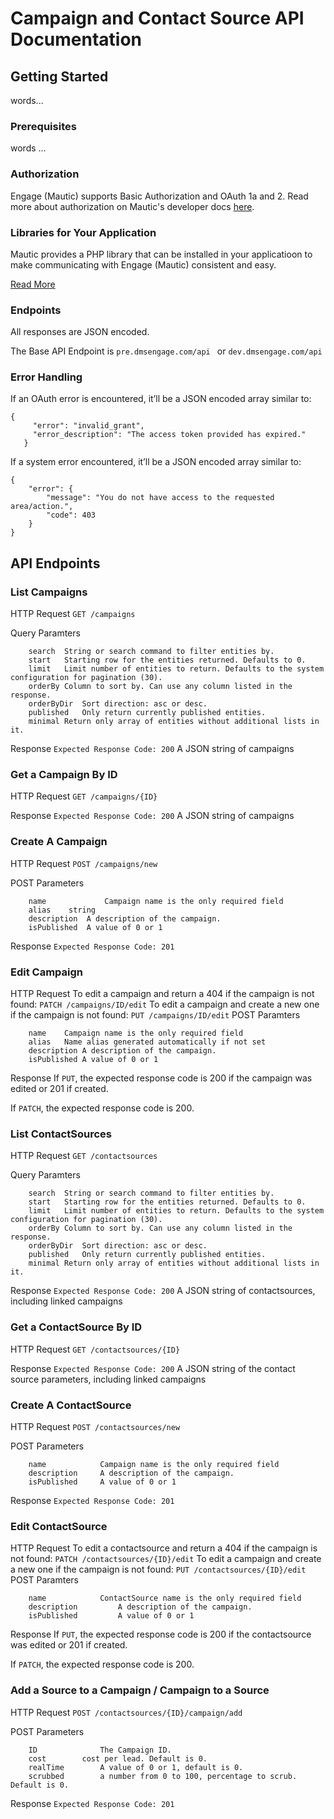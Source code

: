 # Campaign and Contact Source API Documentation

## Getting Started

words...

### Prerequisites

words ...

### Authorization
Engage (Mautic) supports Basic Authorization and OAuth 1a and 2.
Read more about authorization on Mautic's developer docs [here](https://developer.mautic.org/?php#authorization).

### Libraries for Your Application

Mautic provides a PHP library that can be installed in your applicatioon to make 
communicating with Engage (Mautic) consistent and easy.

[Read More](https://developer.mautic.org/?php#libraries)


### Endpoints
All responses are JSON encoded.

The Base API Endpoint is 
```pre.dmsengage.com/api ```
 or 
```dev.dmsengage.com/api```

### Error Handling
If an OAuth error is encountered, it’ll be a JSON encoded array similar to:
 ```
 {
      "error": "invalid_grant",
      "error_description": "The access token provided has expired."
    }
 ```
    
If a system error encountered, it’ll be a JSON encoded array similar to:  
```
{
    "error": {
        "message": "You do not have access to the requested area/action.",
        "code": 403
    }
}
```

## API Endpoints

### List Campaigns 
HTTP Request
```GET /campaigns```

Query Paramters
```
    search	String or search command to filter entities by.
    start	Starting row for the entities returned. Defaults to 0.
    limit	Limit number of entities to return. Defaults to the system configuration for pagination (30).
    orderBy	Column to sort by. Can use any column listed in the response.
    orderByDir	Sort direction: asc or desc.
    published	Only return currently published entities.
    minimal	Return only array of entities without additional lists in it.
```

Response
```Expected Response Code: 200```
A JSON string of campaigns

### Get a Campaign By ID
HTTP Request
```GET /campaigns/{ID}```

Response
```Expected Response Code: 200```
A JSON string of campaigns

### Create A Campaign
HTTP Request
```POST /campaigns/new```

POST Parameters
```
    name	         Campaign name is the only required field
    alias	 string
    description	 A description of the campaign.
    isPublished	 A value of 0 or 1
```
Response
```Expected Response Code: 201```

### Edit Campaign
HTTP Request
To edit a campaign and return a 404 if the campaign is not found:
```PATCH /campaigns/ID/edit```
To edit a campaign and create a new one if the campaign is not found:
```PUT /campaigns/ID/edit```
POST Paramters
```
    name	Campaign name is the only required field
    alias	Name alias generated automatically if not set
    description	A description of the campaign.
    isPublished	A value of 0 or 1
```
Response
If ```PUT```, the expected response code is 200 if the campaign was edited or 201 if created.

If ```PATCH```, the expected response code is 200.

### List ContactSources 
HTTP Request
```GET /contactsources```

Query Paramters
```
    search	String or search command to filter entities by.
    start	Starting row for the entities returned. Defaults to 0.
    limit	Limit number of entities to return. Defaults to the system configuration for pagination (30).
    orderBy	Column to sort by. Can use any column listed in the response.
    orderByDir	Sort direction: asc or desc.
    published	Only return currently published entities.
    minimal	Return only array of entities without additional lists in it.
```

Response
```Expected Response Code: 200```
A JSON string of contactsources, including linked campaigns

### Get a ContactSource By ID
HTTP Request
```GET /contactsources/{ID}```

Response
```Expected Response Code: 200```
A JSON string of the contact source parameters, including linked campaigns

### Create A ContactSource
HTTP Request
```POST /contactsources/new```

POST Parameters
```
    name            Campaign name is the only required field
    description	    A description of the campaign.
    isPublished	    A value of 0 or 1
```
Response
```Expected Response Code: 201```

### Edit ContactSource
HTTP Request
To edit a contactsource and return a 404 if the campaign is not found:
```PATCH /contactsources/{ID}/edit```
To edit a campaign and create a new one if the campaign is not found:
```PUT /contactsources/{ID}/edit```
POST Paramters
```
    name	        ContactSource name is the only required field
    description	        A description of the campaign.
    isPublished	        A value of 0 or 1
```
Response
If ```PUT```, the expected response code is 200 if the contactsource was edited or 201 if created.

If ```PATCH```, the expected response code is 200.

### Add a Source to a Campaign / Campaign to a Source
HTTP Request
```POST /contactsources/{ID}/campaign/add```

POST Parameters
```
    ID              The Campaign ID.
    cost	    cost per lead. Default is 0.
    realTime	    A value of 0 or 1, default is 0.
    scrubbed        a number from 0 to 100, percentage to scrub. Default is 0.     
```
Response
```Expected Response Code: 201```